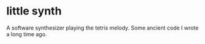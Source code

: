 little synth
============

A software synthesizer playing the tetris melody.
Some ancient code I wrote a long time ago.
